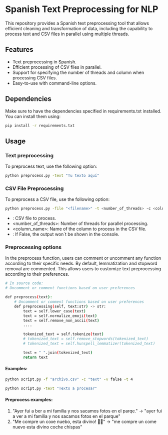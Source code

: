 # Spanish Text Preprocessing for NLP

This repository provides a Spanish text preprocessing tool that allows efficient cleaning and transformation of data, including the capability to process text and CSV files in parallel using multiple threads.

## Features

- Text preprocessing in Spanish.
- Efficient processing of CSV files in parallel.
- Support for specifying the number of threads and column when processing CSV files.
- Easy-to-use with command-line options.

## Dependencies

Make sure to have the dependencies specified in requirements.txt installed. You can install them using:

```bash
pip install -r requirements.txt
```

## Usage
### Text preprocessing

To preprocess text, use the following option:

```bash
python preprocess.py -text "Tu texto aquí"
```

### CSV File Preprocessing

To preprocess a CSV file, use the following option:

```bash
python preprocess.py -file "<filename>" -t <number_of_threads> -c <column_name> -v <boolean>
```

* <filename>: CSV file to process.
* <number_of_threads>: Number of threads for parallel processing.
* <column_name>: Name of the column to process in the CSV file.
* <boolean>: If False, the output won´t be shown in the console. 


### Preprocessing options

In the preprocess function, users can comment or uncomment any function according to their specific needs. By default, lemmatization and stopword removal are commented. This allows users to customize text preprocessing according to their preferences.

```bash
# In source code:
# Uncomment or comment functions based on user preferences

def preprocess(text):
    # Uncomment or comment functions based on user preferences
    def preprocessing(self, text:str) -> str:
        text = self.lower_case(text)
        text = self.normalize_emoji(text)        
        text = self.remove_non_ascii(text)        
        ....

        tokenized_text = self.tokenize(text)
        # tokenized_text = self.remove_stopwords(tokenized_text)
        # tokenized_text = self.hunspell_lemmatizer(tokenized_text)

        text = " ".join(tokenized_text)        
        return text 
```



#### Examples:

```bash
python script.py -f "archivo.csv" -c "text" -v false -t 4
```

```bash
python script.py -text "Texto a procesar"
```

#### Preprocess examples:

1. "Ayer fui a ber a mi familia y nos sacamos fotos en el parqe." -> "ayer fui a ver a mi familia y nos sacamos fotos en el parque"
2. "Me compre un coxe nuebo, esta divino! 🚗✨" -> "me compre un come nuevo esta divino coche chispas"